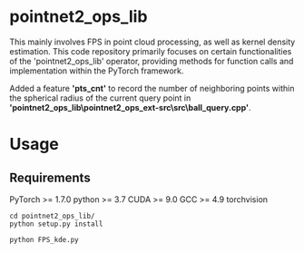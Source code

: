 # pointnet2_ops_lib
This mainly involves FPS in point cloud processing, as well as kernel density estimation. This code repository primarily focuses on certain functionalities of the 'pointnet2_ops_lib' operator, providing methods for function calls and implementation within the PyTorch framework.

Added a feature **'pts_cnt'** to record the number of neighboring points within the spherical radius of the current query point in **'pointnet2_ops_lib\pointnet2_ops\_ext-src\src\ball_query.cpp'**.

# Usage
## Requirements
PyTorch >= 1.7.0
python >= 3.7
CUDA >= 9.0
GCC >= 4.9
torchvision

    cd pointnet2_ops_lib/
    python setup.py install
    
    python FPS_kde.py
    
